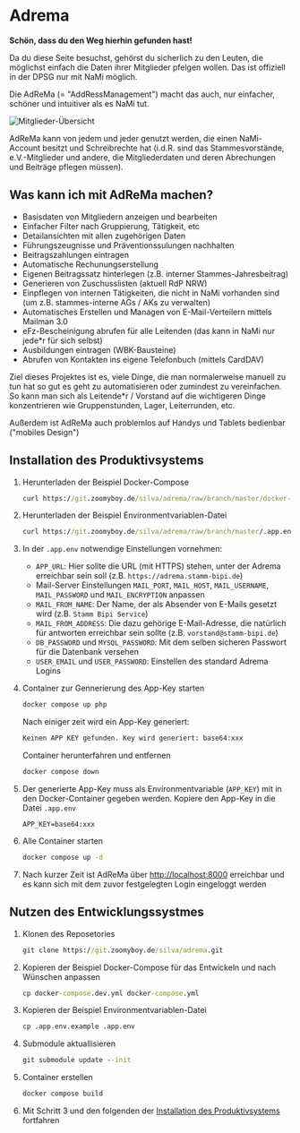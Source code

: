 # Adrema

**Schön, dass du den Weg hierhin gefunden hast!**

Da du diese Seite besuchst, gehörst du sicherlich zu den Leuten, die möglichst einfach die Daten ihrer Mitglieder pfelgen wollen. Das ist offiziell in der DPSG nur mit NaMi möglich.

Die AdReMa (= "AddRessManagement") macht das auch, nur einfacher, schöner und intuitiver als es NaMi tut.

![Mitglieder-Übersicht](https://git.zoomyboy.de/silva/adrema/raw/branch/master/doc/page/assets/img/member.jpg)

AdReMa kann von jedem und jeder genutzt werden, die einen NaMi-Account besitzt und Schreibrechte hat (i.d.R. sind das Stammesvorstände, e.V.-Mitglieder und andere, die Mitgliederdaten und deren Abrechungen und Beiträge pflegen müssen).

## Was kann ich mit AdReMa machen?

-   Basisdaten von Mitgliedern anzeigen und bearbeiten
-   Einfacher Filter nach Gruppierung, Tätigkeit, etc
-   Detailansichten mit allen zugehörigen Daten
-   Führungszeugnisse und Präventionssulungen nachhalten
-   Beitragszahlungen eintragen
-   Automatische Rechunungserstellung
-   Eigenen Beitragssatz hinterlegen (z.B. interner Stammes-Jahresbeitrag)
-   Generieren von Zuschusslisten (aktuell RdP NRW)
-   Einpflegen von internen Tätigkeiten, die nicht in NaMi vorhanden sind (um z.B. stammes-interne AGs / AKs zu verwalten)
-   Automatisches Erstellen und Managen von E-Mail-Verteilern mittels Mailman 3.0
-   eFz-Bescheinigung abrufen für alle Leitenden (das kann in NaMi nur jede\*r für sich selbst)
-   Ausbildungen eintragen (WBK-Bausteine)
-   Abrufen von Kontakten ins eigene Telefonbuch (mittels CardDAV)

Ziel dieses Projektes ist es, viele Dinge, die man normalerweise manuell zu tun hat so gut es geht zu automatisieren oder zumindest zu vereinfachen. So kann man sich als Leitende\*r / Vorstand auf die wichtigeren Dinge konzentrieren wie Gruppenstunden, Lager, Leiterrunden, etc.

Außerdem ist AdReMa auch problemlos auf Handys und Tablets bedienbar ("mobiles Design")

## Installation des Produktivsystems

1. Herunterladen der Beispiel Docker-Compose

    ```cmd
    curl https://git.zoomyboy.de/silva/adrema/raw/branch/master/docker-compose.prod.yml -o docker-compose.yml
    ```

2. Herunterladen der Beispiel Environmentvariablen-Datei

    ```cmd
    curl https://git.zoomyboy.de/silva/adrema/raw/branch/master/.app.env.example -o .app.env
    ```

3. In der `.app.env` notwendige Einstellungen vornehmen:

    - `APP_URL`: Hier sollte die URL (mit HTTPS) stehen, unter der Adrema erreichbar sein soll (z.B. `https://adrema.stamm-bipi.de`)
    - Mail-Server Einstellungen `MAIL_PORT`, `MAIL_HOST`, `MAIL_USERNAME`, `MAIL_PASSWORD` und `MAIL_ENCRYPTION` anpassen
    - `MAIL_FROM_NAME`: Der Name, der als Absender von E-Mails gesetzt wird (z.B. `Stamm Bipi Service`)
    - `MAIL_FROM_ADDRESS`: Die dazu gehörige E-Mail-Adresse, die natürlich für antworten erreichbar sein sollte (z.B. `vorstand@stamm-bipi.de`)
    - `DB_PASSWORD` und `MYSQL_PASSWORD`: Mit dem selben sicheren Passwort für die Datenbank versehen
    - `USER_EMAIL` und `USER_PASSWORD`: Einstellen des standard Adrema Logins

4. Container zur Gennerierung des App-Key starten

    ```cmd
    docker compose up php
    ```

    Nach einiger zeit wird ein App-Key generiert:

    ```cmd
    Keinen APP KEY gefunden. Key wird generiert: base64:xxx
    ```

    Container herunterfahren und entfernen

    ```cmd
    docker compose down
    ```

5. Der generierte App-Key muss als Environmentvariable (`APP_KEY`) mit in den Docker-Container gegeben werden. Kopiere den App-Key in die Datei `.app.env`

    ```env
    APP_KEY=base64:xxx
    ```

6. Alle Container starten

    ```cmd
    docker compose up -d
    ```

7. Nach kurzer Zeit ist AdReMa über <http://localhost:8000> erreichbar und es kann sich mit dem zuvor festgelegten Login eingeloggt werden

## Nutzen des Entwicklungssystmes

1. Klonen des Reposetories

    ```cmd
    git clone https://git.zoomyboy.de/silva/adrema.git
    ```

2. Kopieren der Beispiel Docker-Compose für das Entwickeln und nach Wünschen anpassen

    ```cmd
    cp docker-compose.dev.yml docker-compose.yml
    ```

3. Kopieren der Beispiel Environmentvariablen-Datei

    ```cmd
    cp .app.env.example .app.env
    ```

4. Submodule aktuallisieren

    ```cmd
    git submodule update --init
    ```

5. Container erstellen

    ```cmd
    docker compose build
    ```

6. Mit Schritt 3 und den folgenden der [Installation des Produktivsystems](#installation-des-produktivsystems) fortfahren
